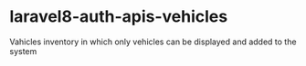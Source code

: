 # laravel8-auth-apis-vehicles
Vahicles inventory in which only vehicles can be displayed and added to the system
